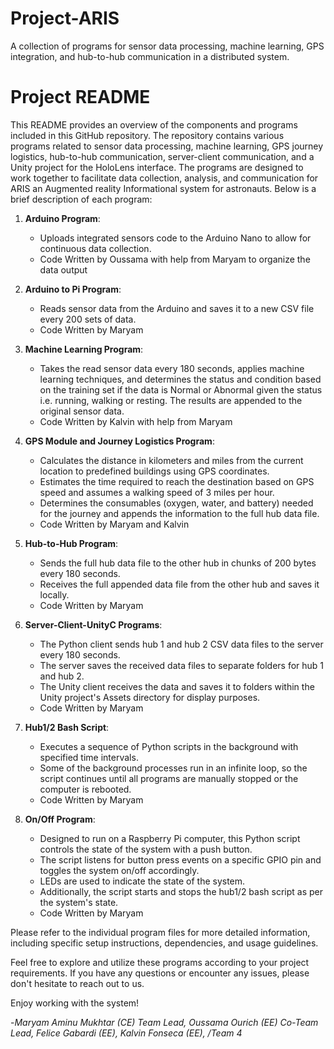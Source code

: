 # Project-ARIS
A collection of programs for sensor data processing, machine learning, GPS integration, and hub-to-hub communication in a distributed system.
# Project README

This README provides an overview of the components and programs included in this GitHub repository. The repository contains various programs related to sensor data processing, machine learning, GPS journey logistics, hub-to-hub communication, server-client communication, and a Unity project for the HoloLens interface. The programs are designed to work together to facilitate data collection, analysis, and communication for ARIS an Augmented reality Informational system for astronauts. Below is a brief description of each program:

1. **Arduino Program**:
   - Uploads integrated sensors code to the Arduino Nano to allow for continuous data collection.
   - Code Written by Oussama with help from Maryam to organize the data output 
   
2. **Arduino to Pi Program**:
   - Reads sensor data from the Arduino and saves it to a new CSV file every 200 sets of data.
   - Code Written by Maryam
   
3. **Machine Learning Program**:
   - Takes the read sensor data every 180 seconds, applies machine learning techniques, and determines the status and condition based on the training set if the data is Normal or Abnormal given the status i.e. running, walking or resting. The results are appended to the original sensor data.
   - Code Written by Kalvin with help from Maryam
   
4. **GPS Module and Journey Logistics Program**:
   - Calculates the distance in kilometers and miles from the current location to predefined buildings using GPS coordinates.
   - Estimates the time required to reach the destination based on GPS speed and assumes a walking speed of 3 miles per hour.
   - Determines the consumables (oxygen, water, and battery) needed for the journey and appends the information to the full hub data file.
   - Code Written by Maryam and Kalvin
   
5. **Hub-to-Hub Program**:
   - Sends the full hub data file to the other hub in chunks of 200 bytes every 180 seconds.
   - Receives the full appended data file from the other hub and saves it locally.
   - Code Written by Maryam
   
6. **Server-Client-UnityC Programs**:
   - The Python client sends hub 1 and hub 2 CSV data files to the server every 180 seconds.
   - The server saves the received data files to separate folders for hub 1 and hub 2.
   - The Unity client receives the data and saves it to folders within the Unity project's Assets directory for display purposes.
   - Code Written by Maryam
   
7. **Hub1/2 Bash Script**:
   - Executes a sequence of Python scripts in the background with specified time intervals.
   - Some of the background processes run in an infinite loop, so the script continues until all programs are manually stopped or the computer is rebooted.
   -  Code Written by Maryam
   
8. **On/Off Program**:
   - Designed to run on a Raspberry Pi computer, this Python script controls the state of the system with a push button.
   - The script listens for button press events on a specific GPIO pin and toggles the system on/off accordingly.
   - LEDs are used to indicate the state of the system.
   - Additionally, the script starts and stops the hub1/2 bash script as per the system's state.
   -  Code Written by Maryam

Please refer to the individual program files for more detailed information, including specific setup instructions, dependencies, and usage guidelines.

Feel free to explore and utilize these programs according to your project requirements. If you have any questions or encounter any issues, please don't hesitate to reach out to us.

Enjoy working with the system!

-*Maryam Aminu Mukhtar (CE) Team Lead, 
Oussama Ourich (EE) Co-Team Lead,
Felice Gabardi (EE),
Kalvin Fonseca (EE),
/Team 4*
